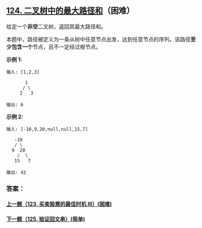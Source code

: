 ## [124. 二叉树中的最大路径和](https://leetcode-cn.com/problems/binary-tree-maximum-path-sum/)（困难）

给定一个**非空**二叉树，返回其最大路径和。

本题中，路径被定义为一条从树中任意节点出发，达到任意节点的序列。该路径**至少包含一个**节点，且不一定经过根节点。

**示例 1:**

```
输入: [1,2,3]

       1
      / \
     2   3

输出: 6
```

**示例 2:**

```
输入: [-10,9,20,null,null,15,7]

   -10
   / \
  9  20
    /  \
   15   7

输出: 42
```



### 答案：



#### [上一题（123. 买卖股票的最佳时机 III）(困难)](https://github.com/sdwwld/leetCode/blob/master/src/main/java/com/wld/java/leetcode/leetCode0123.md)

#### [下一题（125. 验证回文串）(简单)](https://github.com/sdwwld/leetCode/blob/master/src/main/java/com/wld/java/leetcode/leetCode0125.md)